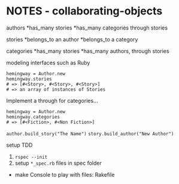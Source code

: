 # NOTES - collaborating-objects

authors
    *has_many stories
    *has_many categories through stories

stories
    *belongs_to an author
    *belongs_to a category

categories
    *has_many stories
    *has_many authors, through stories

modeling interfaces such as Ruby

```
hemingway = Author.new
hemingway.stories 
# => [#<Story>, #<Story>, #<Story>]
# => an array of instances of Stories 
```

Implement a through for categories...
```
hemingway = Author.new
hemingway.categories
# => [#<Fiction>, #<Non Fiction>]
```

`author.build_story("The Name")`
`story.build_author("New Author")`

setup TDD
1. `rspec --init`
2. setup `*_spec.rb` files in spec folder

* make Console to play with files: Rakefile